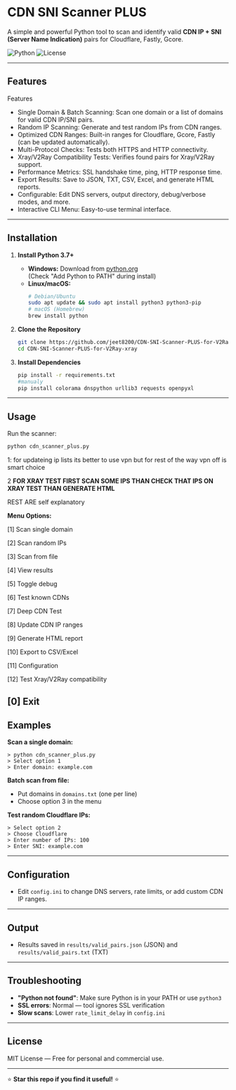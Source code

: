 # CDN SNI Scanner PLUS

A simple and powerful Python tool to scan and identify valid **CDN IP + SNI (Server Name Indication)** pairs for Cloudflare, Fastly, Gcore.

![Python](https://img.shields.io/badge/python-3.7%2B-blue)
![License](https://img.shields.io/badge/license-MIT-green)

---

## Features

Features

  -  Single Domain & Batch Scanning: Scan one domain or a list of domains for valid CDN IP/SNI pairs.
  -  Random IP Scanning: Generate and test random IPs from CDN ranges.
  -  Optimized CDN Ranges: Built-in ranges for Cloudflare, Gcore, Fastly (can be updated automatically).
  -  Multi-Protocol Checks: Tests both HTTPS and HTTP connectivity.
  -  Xray/V2Ray Compatibility Tests: Verifies found pairs for Xray/V2Ray support.
  -  Performance Metrics: SSL handshake time, ping, HTTP response time.
  -  Export Results: Save to JSON, TXT, CSV, Excel, and generate HTML reports.
  -  Configurable: Edit DNS servers, output directory, debug/verbose modes, and more.
  -  Interactive CLI Menu: Easy-to-use terminal interface.

---

## Installation

1. **Install Python 3.7+**

   - **Windows:** Download from [python.org](https://www.python.org/downloads/)  
     (Check "Add Python to PATH" during install)
   - **Linux/macOS:**
     ```bash
     # Debian/Ubuntu
     sudo apt update && sudo apt install python3 python3-pip
     # macOS (Homebrew)
     brew install python
     ```

2. **Clone the Repository**
    ```bash
    git clone https://github.com/jeet8200/CDN-SNI-Scanner-PLUS-for-V2Ray-xray.git
    cd CDN-SNI-Scanner-PLUS-for-V2Ray-xray
    ```

3. **Install Dependencies**
    ```bash
    pip install -r requirements.txt
    #manualy
    pip install colorama dnspython urllib3 requests openpyxl
    ```
   

---

## Usage

Run the scanner:
```bash
python cdn_scanner_plus.py
```
1: for updateing ip lists its better to use vpn but for rest of the way vpn off is smart choice

2 ****FOR XRAY TEST FIRST SCAN SOME IPS  THAN CHECK THAT IPS ON XRAY TEST THAN GENERATE HTML****

REST ARE self explanatory

**Menu Options:**

[1]  Scan single domain

[2] Scan random IPs

[3] Scan from file

[4] View results

[5] Toggle debug

[6] Test known CDNs

[7] Deep CDN Test

[8] Update CDN IP ranges

[9] Generate HTML report

[10] Export to CSV/Excel

[11] Configuration

[12] Test Xray/V2Ray compatibility

[0] Exit
---

## Examples

**Scan a single domain:**
```text
> python cdn_scanner_plus.py
> Select option 1
> Enter domain: example.com
```

**Batch scan from file:**
- Put domains in `domains.txt` (one per line)
- Choose option 3 in the menu

**Test random Cloudflare IPs:**
```text
> Select option 2
> Choose Cloudflare
> Enter number of IPs: 100
> Enter SNI: example.com
```

---

## Configuration

- Edit `config.ini` to change DNS servers, rate limits, or add custom CDN IP ranges.

---

## Output

- Results saved in `results/valid_pairs.json` (JSON) and `results/valid_pairs.txt` (TXT)

---

## Troubleshooting

- **"Python not found"**: Make sure Python is in your PATH or use `python3`
- **SSL errors**: Normal — tool ignores SSL verification
- **Slow scans**: Lower `rate_limit_delay` in `config.ini`

---

## License

MIT License — Free for personal and commercial use.

---

⭐ **Star this repo if you find it useful!** ⭐
